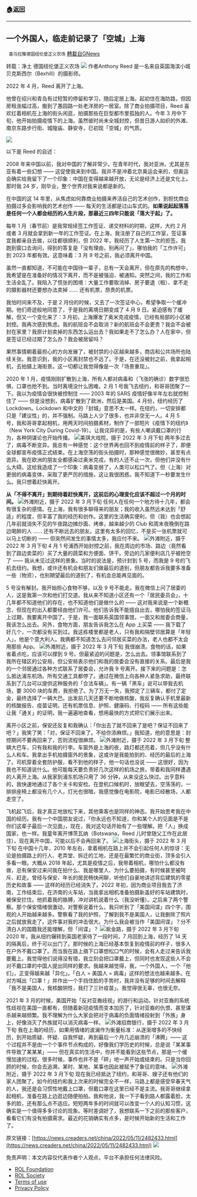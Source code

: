 ###  [:house:返回](README.md)
---


## 一个外国人，临走前记录了「空城」上海
` 喜马拉雅德国纽伦堡正义农场` [轉載自GNews](https://gnews.org/zh-hans/2528185/)

转载：净土
德国纽伦堡正义农场
 ![](https://assets.gnews.org/wp-content/uploads/2022/05/0514-3.jpg) 
作者Anthony Reed 是一名来自英国海滨小城贝克斯西尔（Bexhill）的摄影师。
 
2022 年 4 月，Reed 离开了上海。
 
他曾在绍兴和青岛有过短暂的停留和学习，随后定居上海。起初住在海防路，但因房租涨幅过高，搬到了愚园路一处老洋房的一居室。除了商业拍摄项目，Reed 喜欢扛着相机在上海的街头闲逛，拍摄那些在巨型都市里孤独的人。今年 3 月中下旬，他开始拍摄疫情下的上海。虽然彼时尚未全城封控，但昔日游人如织的外滩、南京东路步行街、城隍庙、静安寺，已初现「空城」的气质。
 
![](https://assets.gnews.org/wp-content/uploads/2022/05/0514-4.jpg)
 
以下是 Reed 的自述：
 
2008 年来中国以前，我对中国的了解非常少。在青年时代，我对亚洲，尤其是东亚有着一些幻想 —— 这促使我来到中国。我并不是冲着北京奥运会来的，但奥运会确实给我留下了一个印象：中国在变得越来越开放，无论是经济上还是文化上。那时我 24 岁，刚毕业，整个世界对我来说都是新的。
 
在中国的这 14 年里，从焦虑如何靠商业拍摄来养活自己的艺术创作，到担忧商业拍摄过多会影响我的艺术创作 —— 每天的生活都是过山车式的。**如果说起起落落是任何一个人都会经历的人生片段，那最近三四年只能说「落大于起」了。**
 
每年 1 月（春节前）是我常规续签工作签证、递交材料的时期，这样，大约 2 月或者 3 月就会拿到新一年的工作签证。在上海，我注册了自己的工作室，签证事宜我都亲自去做，以往都很顺利，但 2022 年，我经历了人生第一次的拒签。我跑到窗口去询问，得到的答复是「没有理由，别再问了」，哪怕我的「工作许可」到 2023 年都有效。这意味着：3 月 9 号之前，我必须离开中国。
 
虽然一直都知道，不可能在中国待一辈子，总有一天会离开，但在原先的构想中，我希望是在准备好的情况下离开，而不是被强迫、被通知。突然之间，我的工作和生活全乱了。我陷入了慌张的困境：大量工作要取消掉、房子要退（租）、拿不走的摄影器材还要想办法卖掉 …… 还有机票，昂贵的机票。
 
我怕时间来不及，于是 2 月份的时候，又去了一次签证中心，希望争取一个缓冲期。他们奇迹般地同意了，于是我的离境日期变成了 4 月 9 日。紧迫感有了缓解，但又一个变化来了：3 月初，上海爆发了奥米克戎疫情，已经有局部的小区被封控。我再次感到焦虑。我的航班会不会取消？新的航班会不会更贵？我会不会被封在家里？我原计划卖掉的东西怎么运出去？我如果走不了怎么办？人在家中，但是签证已经过期了怎么办？我会被居留吗？
 
果然事情朝着最担心的方向发展了，被封禁的小区越来越多，商店和公共场所也陆续关张。我意识到，我的小区离封禁也不远了。于是，在还没被封之前，我拿起相机，去拍摄上海街景。这一切都让我觉得像是一次「场景重现」。
 
2020 年 1 月，疫情刚刚扩散到上海，所有人都对病毒和（飞涨的确诊）数字很恐惧，口罩也抢不到。当时离境没什么困难。2 月 1 号我飞去纽约，和哥哥团聚了一下。我以为疫情会很快被控制住 —— 2003 年的 SARS 疫情好像半年左右就控制住了 —— 但是没想到，病毒扩散到了欧洲，然后是美国。4 月份，纽约经历了 Lockdown。Lockdown 和中文的「封城」意思不太一样。在纽约，一切安排都只是「建议性」的，并不强制。马路上人少了很多，也并非空无一人。4 月 5 号，我和哥哥拿起相机，用两天时间拍摄素材，制作了一部短片《疫情下的纽约》（New York City During Covid-19）。让我诧异的是，有些人嘲讽戴口罩的行为，各种阴谋论也开始传播。
 ![](https://assets.gnews.org/wp-content/uploads/2022/05/0514-5.jpg)美琪大戏院，摄于 2022 年 3 月下旬 
两年多过去了，病毒不断变异。我总有一种感觉：这个世界再也回不到疫情前的样子了，即便全球都宣布疫情正式结束。在上海空荡的街头拍摄时，那种感觉很微妙，甚至有点诡异。我在欧洲的朋友全都感染过奥米克戎，有的人还不止一次，但他们并没有什么大碍。这给我造成了一个印象：病毒变弱了，人类可以松口气了。但（上海）对更弱的病毒变体，采取了更严厉的措施，这让我很困惑。我不知道下一秒要发生什么。我只想着赶快离开。
 
**从「不得不离开」到期待着赶快离开，这前后的心理变化应该不超过一个月的时间。**
 ![](https://assets.gnews.org/wp-content/uploads/2022/05/0514-6.jpg)外滩附近，摄于 2022 年 3 月下旬 
任何人在任何一个地方待十几年，都会有很复杂的感情。在上海，我有很多聊得来的朋友；我的收入虽然远未达到「舒适」的程度，但丰富了我的经历和创作。这里的生活确实便利，但（我）也会想起几年前就消失不见的午夜路边摊炒面、烤串，越来越少的 Club 和周末夜晚倒在路边喝醉的人 …… 还有不断远去的朋友。这里有太多的回忆，不是买一张机票就可以马上切断的 —— 但突然间发生的事情太多，我应付不来。
 ![](https://assets.gnews.org/wp-content/uploads/2022/05/0514-7.jpg)外滩附近，摄于 2022 年 3 月下旬 
4 月 1 号浦西开始封控之前，我在周边的市场、路边（竟然看到了路边卖菜的）买了大量的蔬菜和方便面、饼干。旁边的几家便利店几乎被抢空了 —— 我从未见过这样的景象。当时的说法是，预计封到 5 号，而我是 9 号的飞机去纽约。我想，或许还有机会和朋友们做最后的道别，但朋友都告诉我要多准备一些（物资），也别期望最后的道别了，有机会总能再见面的。
 
5 号没有解封。我开始担心食物不够，以及 9 号不能走。我在微信上问了居委的人，这是我第一次和他们打交道。我从来不知道小区还有一个「居民委员会」，十几年都不知道他们的存在，也不知道他们是做什么的 —— 这对我来说是一个新概念，但现在的出入都要经由他们许可。他们告诉我不能擅自出去，哪怕我的签证马上过期，我要离开中国了。于是，我一面联系英国领事馆，一面又和居委会商量，我该怎么出去。另外，食物方面，朋友告诉我怎么在 App 上买菜 —— 我下载了好几个，一次都没有买到过。我这栋楼里都是老人，只有我和隔壁邻居算是「年轻人」，他是个意大利人。我俩都不知道怎么去问邻居买菜的办法，老人也都不太会用那些 App。
 ![](https://assets.gnews.org/wp-content/uploads/2022/05/0514-8.jpg)外滩附近，摄于 2022 年 3 月下旬 
我很崩溃。食物的话，如果省着点吃，应该可以撑到 9 号。但最紧迫的问题是，怎么出去。领事馆联系到了我所在辖区的公安局，但公安局表示他们和我的居委会没有直接的关系。最后是我的一个邻居通过各种方式联系了居委会，允许我 9 号离开。接下来的问题是：怎么抵达浦东机场。所有交通工具都停了。通过在微信上向各种人紧急求助，最终联系到了几台可以提供这种服务的「合法车辆」。有一辆「黑车」说可以带我去机场，要 3000 块的车费，我拒绝了。为了万无一失，我预定了三辆车，都付了定金，最终选择了一辆大巴。出发前几天还要不断地做核酸，我反复确认手机里最新的核酸报告、疫苗证明，还有机票信息、护照、健康码、行程码 —— 所有这些能让我「通关」的证明，我一遍遍地查看，想用最快的方式把它们展示出来。
 
离开小区之前，保安还反复和我确认：「你出去了就不回来了是吧？保证不回来了吧？」我笑了笑：「对，保证不回来了。不给你添麻烦。」我知道，他的意思是：封控期间不要再回来了，否则流程很麻烦。
 ![](https://assets.gnews.org/wp-content/uploads/2022/05/0514-9.jpg)外滩附近，摄于 2022 年 3 月下旬 
整辆大巴车，只有我和我的行李。车窗外是上海的夜，路灯都还亮着，但几乎没有什么人和车。我拿出手机拍摄窗外的景象，这或许是我能拍到的、经历的最后的上海了。司机穿着全套防护服，看不到他的样子，他一句话也没说 —— 这很好，因为我也不知道说什么。他可能每天要负责好几次这样的机场之旅，带着和我同样遭遇的人离开上海。从我家到浦东机场只用了 36 分钟，从来没这么快过。出乎意料的，我快速地通过了各个关卡和安检。在登机口候机时，放眼望去，空荡荡的，一排排座椅上都没有几个人，灯光也很暗，我感觉像在电影院，电影已经散场，人都走空了。
 
飞机起飞后，我才真正地放松下来，其他乘客也是同样的神态。我开始思考我在中国的经历。我有一个中国朋友说过，「你永远也不知道，你和某个人的见面是不是你们这辈子最后一次见面」，现在，我对这句话开始有了一些理解。把「人」换成国家，也一样。我童年离开博茨瓦纳（Botswana，Reed 儿时曾随父工作在此居住），现在离开中国，可能以后不会再回来了。
 ![](https://assets.gnews.org/wp-content/uploads/2022/05/0514-10.jpg)上海街头，摄于 2022 年 3 月下旬 
在中国十几年，2010 年左右，拿着相机在路上并不会引起任何人的惊讶：无论是拍摄路上的行人、老弄堂、拆迁的工地，还是在最繁忙的商业街，顶多会引人多看一眼。大概从 2018 年起，尤其是疫情之后，我带着相机，哪怕什么都没有做，总有保安过来问我在拍什么、我是哪里人、为什么要拍摄，有时候甚至被呵斥、赶走。曾经与保安、年长的居民畅快闲聊，听他们自豪地讲述背后建筑的零星历史和故事 —— 这样的经历已经消失了。2022 年初，因为商业项目我去了济南，工作结束后，在济南的火车站，当我拿出相机准备拍摄新盖好的车站建筑时，被保安拦住。他抓着我的胳膊，冲对讲机说着什么（我没听懂）。之后来了两个警察。那个保安情绪很激动，对警察说着什么，我只听到了「美国间谍」四个字，围观的人开始越来越多。警察看了我的护照，了解到我不是美国人，让我删除了照片之后就放我走了。这件事对我的冲击很大。为什么我会被当作「美国间谍」？分不清白人的国籍我还能理解，但「间谍」？
 ![](https://assets.gnews.org/wp-content/uploads/2022/05/0514-11.jpg)紫金路，摄于 2022 年 3 月下旬 
2020 年，我从纽约辗转到英国老家待了一段时间，7 月回到上海，经历了 14 天的隔离后，终于可以出门了。那时候的上海已经基本恢复到疫情前的样子，很多人在户外不戴口罩了。而当我在路上摘下口罩想松口气的时候，会有人走过来告诉我要戴上。我觉得他们说得没有错，我立刻会把口罩戴上，但同时也发现这些人不会对不戴口罩的中国人提出同样的要求。我越来越觉得，我，一个外国人，一个「他们」，正变得越来越「异化」。「白人 = 美国人 = 病毒」这样的想法也越来越多。在对方喊出「口罩！」并作出一个手挡住脸的手势时，我并没有足够的时间去解释「我不是美国人，我核酸阴性，我打了三针疫苗」。我觉得很无辜，也很无奈。
 
2021 年 3 月的时候，美国开始「反对亚裔歧视」的游行和运动。针对亚裔的系统性歧视在美国一直都有，但随着新冠疫情而变本加厉了，针对亚裔的仇恨、甚至谋杀越来越频繁。我不理解为什么大家会把对于病毒的负面情绪投射到「外族」身上，好像消灭了外族就可以消灭病毒一样。
 ![](https://assets.gnews.org/wp-content/uploads/2022/05/0514-12.jpg)外滩招商银行，摄于 2022 年 3 月下旬 
我在上海的经历，如果用情绪的波澜作为衡量标准：从逐渐增多的不快经历，到开始质疑、怀疑、自我怀疑，再到最后一个月几近崩溃的「沸腾」—— 这个过程并不是由一个个事件节点构成的，好像我们学历史的时候，总是说「某某事件导致了某某某」—— 但在真实的生活中，你并不能看到这些节点，那是一个缓慢加速的过程。很多时候，事件也并不是「砰」地一声开始或结束的。只是当你回顾的时候，你会去追溯，某时、某地、某事也因此被赋予了象征的意味。
 ![](https://assets.gnews.org/wp-content/uploads/2022/05/0514-13.jpg)外滩附近，摄于 2022 年 3 月下旬 
现在我已经抵达了纽约，和哥哥、嫂子还有他们的家人团聚了。如今的纽约和我上次来的时候完全不一样，马路上都是感受早春天气的人，我还是会习惯性地戴上口罩，但戴口罩在这里已经不是主流。我哥哥继续拿起相机，准备在路上边逛边随便拍拍。我和他说，我一下子看到路人都露着脸，太多的脸，还有那么点不适应。短短两年多的时间就可以改变一个人的认知习惯，这确实是一个值得多多讨论的现象。等时差调好了，我想联系一下之前的那些客户，看看它们有没有拍摄需求。最近的花销确实有点多，是时候开始新的生活和工作了。
 
原文链接：[https://news.creaders.net/china/2022/05/11/2482433.html](https://news.creaders.net/china/2022/05/11/2482433.html)
 ![](https://assets.gnews.org/wp-content/uploads/2022/04/德农二维码-1.png) 

免责声明：本文内容仅代表作者个人观点，平台不承担任何法律风险。
  
- [ROL Foundation](https://rolfoundation.org/)
- [ROL Society](https://rolsociety.org/)
- [Terms of use](https://gnews.org/terms-of-use-3/)
- [Privacy Policy](https://gnews.org/privacy-policy/)
